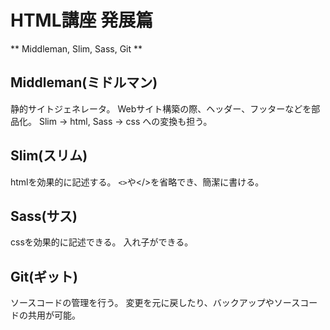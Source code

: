 # HTML講座 発展篇

** Middleman, Slim, Sass, Git **

## Middleman(ミドルマン)
静的サイトジェネレータ。
Webサイト構築の際、ヘッダー、フッターなどを部品化。
Slim -> html, Sass -> css への変換も担う。

## Slim(スリム)
htmlを効果的に記述する。
```<>```や</>を省略でき、簡潔に書ける。

## Sass(サス)
cssを効果的に記述できる。
入れ子ができる。

## Git(ギット)
ソースコードの管理を行う。
変更を元に戻したり、バックアップやソースコードの共用が可能。
